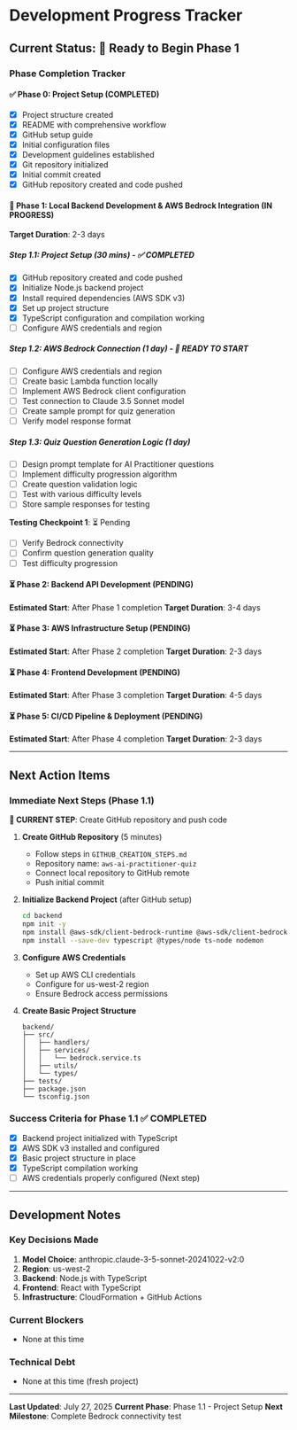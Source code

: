 # Development Progress Tracker

## Current Status: 🚀 Ready to Begin Phase 1

### Phase Completion Tracker

#### ✅ Phase 0: Project Setup (COMPLETED)
- [x] Project structure created
- [x] README with comprehensive workflow
- [x] GitHub setup guide
- [x] Initial configuration files
- [x] Development guidelines established
- [x] Git repository initialized
- [x] Initial commit created
- [x] GitHub repository created and code pushed

#### 🔄 Phase 1: Local Backend Development & AWS Bedrock Integration (IN PROGRESS)
**Target Duration**: 2-3 days

##### Step 1.1: Project Setup (30 mins) - ✅ COMPLETED
- [x] GitHub repository created and code pushed
- [x] Initialize Node.js backend project
- [x] Install required dependencies (AWS SDK v3)
- [x] Set up project structure
- [x] TypeScript configuration and compilation working
- [ ] Configure AWS credentials and region

##### Step 1.2: AWS Bedrock Connection (1 day) - 🔄 READY TO START
- [ ] Configure AWS credentials and region  
- [ ] Create basic Lambda function locally
- [ ] Implement AWS Bedrock client configuration
- [ ] Test connection to Claude 3.5 Sonnet model
- [ ] Create sample prompt for quiz generation
- [ ] Verify model response format

##### Step 1.3: Quiz Question Generation Logic (1 day)
- [ ] Design prompt template for AI Practitioner questions
- [ ] Implement difficulty progression algorithm
- [ ] Create question validation logic
- [ ] Test with various difficulty levels
- [ ] Store sample responses for testing

**Testing Checkpoint 1**: ⏳ Pending
- [ ] Verify Bedrock connectivity
- [ ] Confirm question generation quality
- [ ] Test difficulty progression

#### ⏳ Phase 2: Backend API Development (PENDING)
**Estimated Start**: After Phase 1 completion
**Target Duration**: 3-4 days

#### ⏳ Phase 3: AWS Infrastructure Setup (PENDING)
**Estimated Start**: After Phase 2 completion
**Target Duration**: 2-3 days

#### ⏳ Phase 4: Frontend Development (PENDING)
**Estimated Start**: After Phase 3 completion
**Target Duration**: 4-5 days

#### ⏳ Phase 5: CI/CD Pipeline & Deployment (PENDING)
**Estimated Start**: After Phase 4 completion
**Target Duration**: 2-3 days

---

## Next Action Items

### Immediate Next Steps (Phase 1.1)

**🔄 CURRENT STEP**: Create GitHub repository and push code

1. **Create GitHub Repository** (5 minutes)
   - Follow steps in `GITHUB_CREATION_STEPS.md`
   - Repository name: `aws-ai-practitioner-quiz`
   - Connect local repository to GitHub remote
   - Push initial commit

2. **Initialize Backend Project** (after GitHub setup)
   ```bash
   cd backend
   npm init -y
   npm install @aws-sdk/client-bedrock-runtime @aws-sdk/client-bedrock
   npm install --save-dev typescript @types/node ts-node nodemon
   ```

3. **Configure AWS Credentials**
   - Set up AWS CLI credentials
   - Configure for us-west-2 region
   - Ensure Bedrock access permissions

3. **Create Basic Project Structure**
   ```
   backend/
   ├── src/
   │   ├── handlers/
   │   ├── services/
   │   │   └── bedrock.service.ts
   │   ├── utils/
   │   └── types/
   ├── tests/
   ├── package.json
   └── tsconfig.json
   ```

### Success Criteria for Phase 1.1 ✅ COMPLETED
- [x] Backend project initialized with TypeScript
- [x] AWS SDK v3 installed and configured
- [x] Basic project structure in place
- [x] TypeScript compilation working
- [ ] AWS credentials properly configured (Next step)

---

## Development Notes

### Key Decisions Made
1. **Model Choice**: anthropic.claude-3-5-sonnet-20241022-v2:0
2. **Region**: us-west-2
3. **Backend**: Node.js with TypeScript
4. **Frontend**: React with TypeScript
5. **Infrastructure**: CloudFormation + GitHub Actions

### Current Blockers
- None at this time

### Technical Debt
- None at this time (fresh project)

---

**Last Updated**: July 27, 2025
**Current Phase**: Phase 1.1 - Project Setup
**Next Milestone**: Complete Bedrock connectivity test
